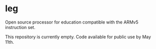 # leg
Open source processor for education compatible with the ARMv5 instruction set.

This repository is currently empty. Code available for public use by May 11th.
